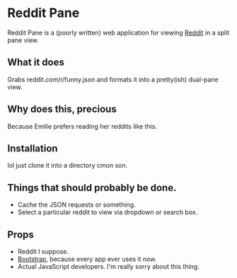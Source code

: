 Reddit Pane
===========

Reddit Pane is a (poorly written) web application for viewing [Reddit](http://www.reddit.com) in a split pane view.

What it does
------------
Grabs reddit.com/r/funny.json and formats it into a pretty(ish) dual-pane view.

Why does this, precious
-----------------------
Because Emilie prefers reading her reddits like this.

Installation
------------
lol just clone it into a directory cmon son.

Things that should probably be done.
------------------------------------
+ Cache the JSON requests or something.
+ Select a particular reddit to view via dropdown or search box.

Props
-----
+ Reddit I suppose.
+ [Bootstrap](http://twitter.github.com/bootstrap/), because every app ever uses it now.
+ Actual JavaScript developers. I'm really sorry about this thing.